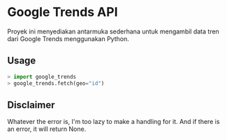 # Google Trends API

Proyek ini menyediakan antarmuka sederhana untuk mengambil data tren dari Google Trends menggunakan Python.

## Usage
```python
> import google_trends
> google_trends.fetch(geo="id")
```

## Disclaimer
Whatever the error is, I'm too lazy to make a handling for it. And if there is an error, it will return None.